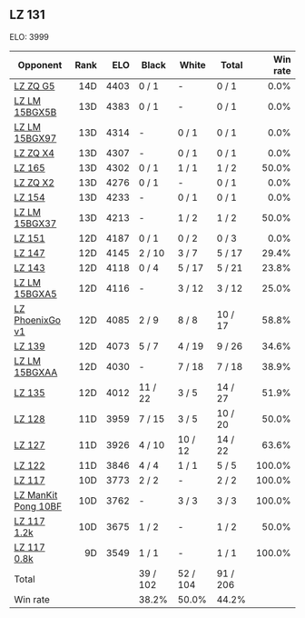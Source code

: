 ## LZ 131 ##

ELO: 3999

Opponent | Rank | ELO | Black | White | Total | Win rate
---------|-----:|----:|-------|-------|-------|-------:
[LZ ZQ G5](LZ%20ZQ%20G5.md) | 14D | 4403 | 0 / 1 | - | 0 / 1 | 0.0%
[LZ LM 15BGX5B](LZ%20LM%2015BGX5B.md) | 13D | 4383 | 0 / 1 | - | 0 / 1 | 0.0%
[LZ LM 15BGX97](LZ%20LM%2015BGX97.md) | 13D | 4314 | - | 0 / 1 | 0 / 1 | 0.0%
[LZ ZQ X4](LZ%20ZQ%20X4.md) | 13D | 4307 | - | 0 / 1 | 0 / 1 | 0.0%
[LZ 165](LZ%20165.md) | 13D | 4302 | 0 / 1 | 1 / 1 | 1 / 2 | 50.0%
[LZ ZQ X2](LZ%20ZQ%20X2.md) | 13D | 4276 | 0 / 1 | - | 0 / 1 | 0.0%
[LZ 154](LZ%20154.md) | 13D | 4233 | - | 0 / 1 | 0 / 1 | 0.0%
[LZ LM 15BGX37](LZ%20LM%2015BGX37.md) | 13D | 4213 | - | 1 / 2 | 1 / 2 | 50.0%
[LZ 151](LZ%20151.md) | 12D | 4187 | 0 / 1 | 0 / 2 | 0 / 3 | 0.0%
[LZ 147](LZ%20147.md) | 12D | 4145 | 2 / 10 | 3 / 7 | 5 / 17 | 29.4%
[LZ 143](LZ%20143.md) | 12D | 4118 | 0 / 4 | 5 / 17 | 5 / 21 | 23.8%
[LZ LM 15BGXA5](LZ%20LM%2015BGXA5.md) | 12D | 4116 | - | 3 / 12 | 3 / 12 | 25.0%
[LZ PhoenixGo v1](LZ%20PhoenixGo%20v1.md) | 12D | 4085 | 2 / 9 | 8 / 8 | 10 / 17 | 58.8%
[LZ 139](LZ%20139.md) | 12D | 4073 | 5 / 7 | 4 / 19 | 9 / 26 | 34.6%
[LZ LM 15BGXAA](LZ%20LM%2015BGXAA.md) | 12D | 4030 | - | 7 / 18 | 7 / 18 | 38.9%
[LZ 135](LZ%20135.md) | 12D | 4012 | 11 / 22 | 3 / 5 | 14 / 27 | 51.9%
[LZ 128](LZ%20128.md) | 11D | 3959 | 7 / 15 | 3 / 5 | 10 / 20 | 50.0%
[LZ 127](LZ%20127.md) | 11D | 3926 | 4 / 10 | 10 / 12 | 14 / 22 | 63.6%
[LZ 122](LZ%20122.md) | 11D | 3846 | 4 / 4 | 1 / 1 | 5 / 5 | 100.0%
[LZ 117](LZ%20117.md) | 10D | 3773 | 2 / 2 | - | 2 / 2 | 100.0%
[LZ ManKit Pong 10BF](LZ%20ManKit%20Pong%2010BF.md) | 10D | 3762 | - | 3 / 3 | 3 / 3 | 100.0%
[LZ 117 1.2k](LZ%20117%201.2k.md) | 10D | 3675 | 1 / 2 | - | 1 / 2 | 50.0%
[LZ 117 0.8k](LZ%20117%200.8k.md) | 9D | 3549 | 1 / 1 | - | 1 / 1 | 100.0%
Total | | | 39 / 102 | 52 / 104 | 91 / 206 | 
Win rate| | | 38.2% | 50.0% | 44.2% | 
